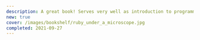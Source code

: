 ```yaml
---
description: A great book! Serves very well as introduction to programming/understanding interpreters. The concepts are still valid even if the book is old.
new: true
cover: /images/bookshelf/ruby_under_a_microscope.jpg
completed: 2021-09-27
---
```

